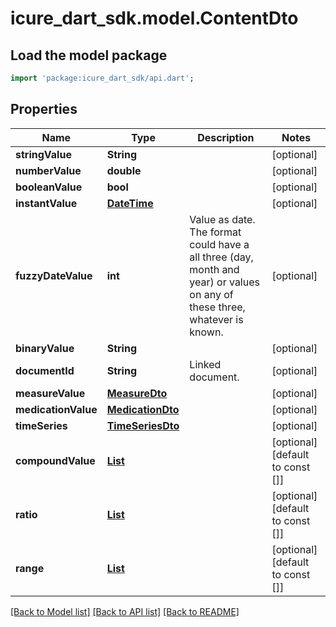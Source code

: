 # icure_dart_sdk.model.ContentDto

## Load the model package
```dart
import 'package:icure_dart_sdk/api.dart';
```

## Properties
Name | Type | Description | Notes
------------ | ------------- | ------------- | -------------
**stringValue** | **String** |  | [optional]
**numberValue** | **double** |  | [optional]
**booleanValue** | **bool** |  | [optional]
**instantValue** | [**DateTime**](DateTime.md) |  | [optional]
**fuzzyDateValue** | **int** | Value as date. The format could have a all three (day, month and year) or values on any of these three, whatever is known. | [optional]
**binaryValue** | **String** |  | [optional]
**documentId** | **String** | Linked document. | [optional]
**measureValue** | [**MeasureDto**](MeasureDto.md) |  | [optional]
**medicationValue** | [**MedicationDto**](MedicationDto.md) |  | [optional]
**timeSeries** | [**TimeSeriesDto**](TimeSeriesDto.md) |  | [optional]
**compoundValue** | [**List<ServiceDto>**](ServiceDto.md) |  | [optional] [default to const []]
**ratio** | [**List<MeasureDto>**](MeasureDto.md) |  | [optional] [default to const []]
**range** | [**List<MeasureDto>**](MeasureDto.md) |  | [optional] [default to const []]

[[Back to Model list]](../README.md#documentation-for-models) [[Back to API list]](../README.md#documentation-for-api-endpoints) [[Back to README]](../README.md)
